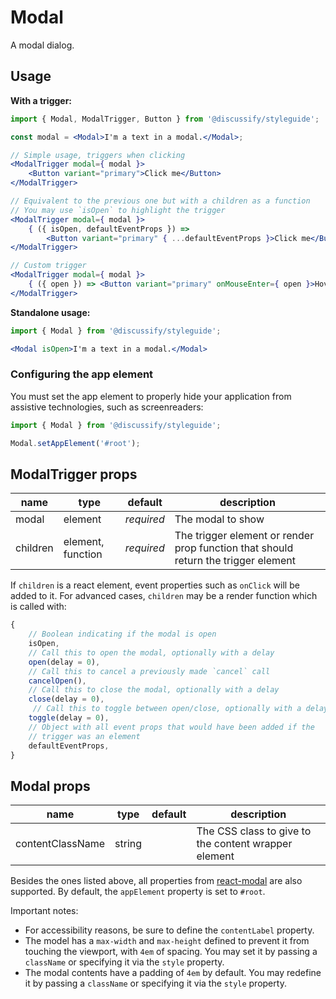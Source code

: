 # Modal

A modal dialog.

## Usage

**With a trigger:**

```jsx
import { Modal, ModalTrigger, Button } from '@discussify/styleguide';

const modal = <Modal>I'm a text in a modal.</Modal>;

// Simple usage, triggers when clicking
<ModalTrigger modal={ modal }>
    <Button variant="primary">Click me</Button>
</ModalTrigger>

// Equivalent to the previous one but with a children as a function
// You may use `isOpen` to highlight the trigger
<ModalTrigger modal={ modal }>
    { ({ isOpen, defaultEventProps }) =>
        <Button variant="primary" { ...defaultEventProps }>Click me</Button> }
</ModalTrigger>

// Custom trigger
<ModalTrigger modal={ modal }>
    { ({ open }) => <Button variant="primary" onMouseEnter={ open }>Hover me</Button> }
</ModalTrigger>
```

**Standalone usage:**

```jsx
import { Modal } from '@discussify/styleguide';

<Modal isOpen>I'm a text in a modal.</Modal>
```

### Configuring the app element

You must set the app element to properly hide your application from assistive technologies, such as screenreaders:

```js
import { Modal } from '@discussify/styleguide';

Modal.setAppElement('#root');
```

## ModalTrigger props

| name | type | default | description |
| ---- | ---- | ------- | ----------- |
| modal | element | *required* | The modal to show |
| children | element, function | *required* | The trigger element or render prop function that should return the trigger element |

If `children` is a react element, event properties such as `onClick` will be added to it.
For advanced cases, `children` may be a render function which is called with:

```js
{
    // Boolean indicating if the modal is open
    isOpen,
    // Call this to open the modal, optionally with a delay
    open(delay = 0),
    // Call this to cancel a previously made `cancel` call
    cancelOpen(),
    // Call this to close the modal, optionally with a delay
    close(delay = 0),
     // Call this to toggle between open/close, optionally with a delay
    toggle(delay = 0),
    // Object with all event props that would have been added if the
    // trigger was an element
    defaultEventProps,
}
```

## Modal props

| name | type | default | description |
| ---- | ---- | ------- | ----------- |
| contentClassName | string | | The CSS class to give to the content wrapper element |

Besides the ones listed above, all properties from [react-modal](http://reactcommunity.org/react-modal/#usage) are also supported.
By default, the `appElement` property is set to `#root`.

Important notes:

- For accessibility reasons, be sure to define the `contentLabel` property.
- The model has a `max-width` and `max-height` defined to prevent it from touching the viewport, with `4em` of spacing. You may set it by passing a `className` or specifying it via the `style` property.
- The modal contents have a padding of `4em` by default. You may redefine it by passing a `className` or specifying it via the `style` property.

